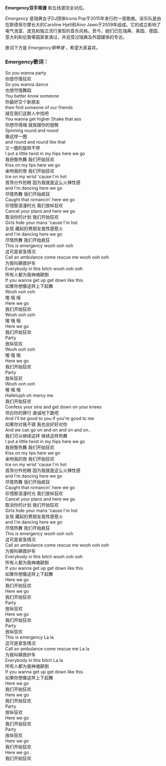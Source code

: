 

**Emergency双手简谱** 和五线谱完全对应。

_Emergency_ 是瑞典女子DJ团体Icona Pop于2015年发行的一首歌曲。该乐队是由在斯德哥尔摩长大的Caroline Hjelt和Aino
Jawo于2009年组成。它的成立影响了电气浩室、庞克和独立流行类型的音乐风格。至今，她们已在瑞典、美国、德国、意大利和伦敦等国家表演过，并且受过瑞典及外国媒体的专访。

歌词下方是 _Emergency钢琴谱_ ，希望大家喜欢。

### Emergency歌词：

So you wanna party  
你想尽情狂欢  
So you wanna dance  
也想尽情舞蹈  
You better know someone  
你最好交个新朋友  
then find someone of our friends  
就在我们这群人中找吧  
You wanna get higher Shake that ass  
你想尽情嗨 就摇摆你的翘臀  
Spinning round and round  
像这样一圈  
and round and round like that  
又一圈的旋转不停  
I put a little twist in my hips here we go  
我扭臀热舞 我们开始狂欢  
Kiss on my lips here we go  
亲吻我的唇 我们开始狂欢  
Ice on my wrist 'cause I'm hot  
首饰分外抢眼 因为我就是这么火辣性感  
and I'm dancing here we go  
尽情热舞 我们开始疯狂  
Caught that romancin' here we go  
珍惜那浪漫时光 我们放纵狂欢  
Cancel your plans and here we go  
取消你的计划 我们开始狂欢  
Girls hide your mans 'cause I'm hot  
女孩 藏起的男朋友我性感惹火  
and I'm dancing here we go  
尽情热舞 我们开始疯狂  
This is emergency wooh ooh ooh  
这可是紧急情况  
Call an ambulance come rescue me wooh ooh ooh  
为我叫辆救护车  
Everybody in this bitch wooh ooh ooh  
所有人都为我神魂颠倒  
If you wanna get up get down like this  
如果你想像这样上下起舞  
Wooh ooh ooh  
喔 哦 哦  
Here we go  
我们开始狂欢  
Wooh ooh ooh  
喔 哦 哦  
Here we go  
我们开始狂欢  
Party  
放纵狂欢  
Wooh ooh ooh  
喔 哦 哦  
Here we go  
我们开始狂欢  
Party  
放纵狂欢  
Wooh ooh ooh  
喔 哦 哦  
Hallelujah oh mercy me  
我们开始狂欢  
Confess your sins and get down on your knees  
坦白你的罪行 虔诚地下跪吧  
And I'll be good to you if you're good to me  
如果你对我不错 我也会好好对你  
And we can go on and on and on and on..  
我们可以继续这样 继续这样热舞  
I put a little twist in my hips here we go  
我扭臀热舞 我们开始狂欢  
Kiss on my lips here we go  
亲吻我的唇 我们开始狂欢  
Ice on my wrist 'cause I'm hot  
首饰分外抢眼 因为我就是这么火辣性感  
and I'm dancing here we go  
尽情热舞 我们开始疯狂  
Caught that romancin' here we go  
珍惜那浪漫时光 我们放纵狂欢  
Cancel your plans and here we go  
取消你的计划 我们开始狂欢  
Girls hide your mans 'cause I'm hot  
女孩 藏起的男朋友我性感惹火  
and I'm dancing here we go  
尽情热舞 我们开始疯狂  
This is emergency wooh ooh ooh  
这可是紧急情况  
Call an ambulance come rescue me wooh ooh ooh  
为我叫辆救护车  
Everybody in this bitch wooh ooh ooh  
所有人都为我神魂颠倒  
If you wanna get up get down like this  
如果你想像这样上下起舞  
Here we go  
我们开始狂欢  
Here we go  
我们开始狂欢  
Party  
放纵狂欢  
Here we go  
我们开始狂欢  
Party  
放纵狂欢  
This is emergency La la  
这可是紧急情况  
Call an ambulance come rescue me La la  
为我叫辆救护车  
Everybody in this bitch La la  
所有人都为我神魂颠倒  
If you wanna get up get down like this  
如果你想像这样上下起舞  
Here we go  
我们开始狂欢  
Here we go  
我们开始狂欢  
Party  
放纵狂欢  
Here we go  
我们开始狂欢  
Party  
放纵狂欢  
Here we go  
我们开始狂欢  
Here we go .  
我们开始狂欢

